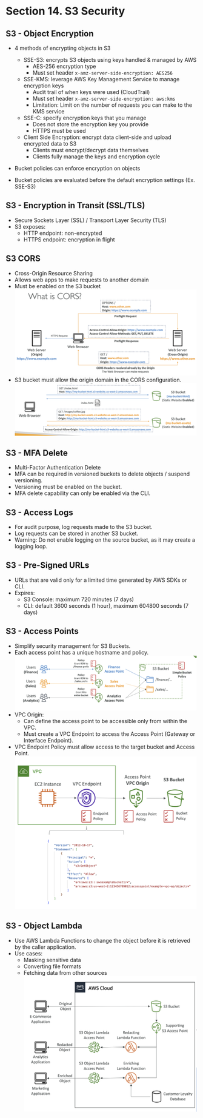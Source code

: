 # Section 14. S3 Security

## S3 - Object Encryption

- 4 methods of encrypting objects in S3

  - SSE-S3: encrypts S3 objects using keys handled & managed by AWS
    - AES-256 encryption type
    - Must set header `x-amz-server-side-encryption: AES256`
  - SSE-KMS: leverage AWS Key Management Service to manage encryption keys
    - Audit trail of when keys were used (CloudTrail)
    - Must set header `x-amz-server-side-encryption: aws:kms`
    - Limitation: Limit on the number of requests you can make to the KMS service
  - SSE-C: specify encryption keys that you manage
    - Does not store the encryption key you provide
    - HTTPS must be used
  - Client Side Encryption: encrypt data client-side and upload encrypted data to S3
    - Clients must encrypt/decrypt data themselves
    - Clients fully manage the keys and encryption cycle

- Bucket policies can enforce encryption on objects
- Bucket policies are evaluated before the default encryption settings (Ex. SSE-S3)

## S3 - Encryption in Transit (SSL/TLS)

- Secure Sockets Layer (SSL) / Transport Layer Security (TLS)
- S3 exposes:
  - HTTP endpoint: non-encrypted
  - HTTPS endpoint: encryption in flight

## S3 CORS

- Cross-Origin Resource Sharing
- Allows web apps to make requests to another domain
- Must be enabled on the S3 bucket
  ![CORS](./images/cors.png)
- S3 bucket must allow the origin domain in the CORS configuration.
  ![S3 CORS](./images/s3-cors.png)

## S3 - MFA Delete

- Multi-Factor Authentication Delete
- MFA can be required in versioned buckets to delete objects / suspend versioning.
- Versioning must be enabled on the bucket.
- MFA delete capability can only be enabled via the CLI.

## S3 - Access Logs

- For audit purpose, log requests made to the S3 bucket.
- Log requests can be stored in another S3 bucket.
- Warning: Do not enable logging on the source bucket, as it may create a logging loop.

## S3 - Pre-Signed URLs

- URLs that are valid only for a limited time generated by AWS SDKs or CLI.
- Expires:
  - S3 Console: maximum 720 minutes (7 days)
  - CLI: default 3600 seconds (1 hour), maximum 604800 seconds (7 days)

## S3 - Access Points

- Simplify security management for S3 Buckets.
- Each access point has a unique hostname and policy.
  ![Access Points](./images/access-points.png)
- VPC Origin:
  - Can define the access point to be accessible only from within the VPC.
  - Must create a VPC Endpoint to access the
    Access Point (Gateway or Interface Endpoint).
- VPC Endpoint Policy must allow access to the target bucket and Access Point.
  ![Access Points VPC Origin](./images/access-points-vpc-origin.png)

## S3 - Object Lambda

- Use AWS Lambda Functions to change the object before it is retrieved by the caller application.
- Use cases:
  - Masking sensitive data
  - Converting file formats
  - Fetching data from other sources
    ![Object Lambda](./images/object-lambda.png)
